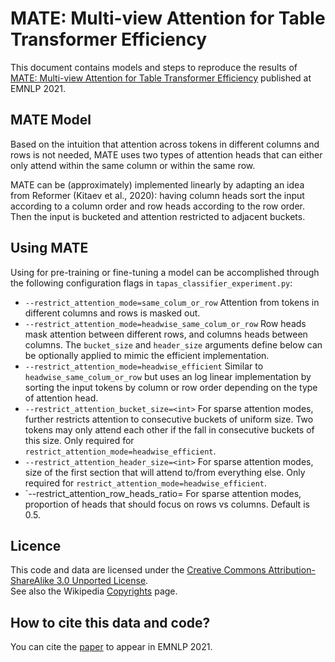 # MATE: Multi-view Attention for Table Transformer Efficiency
This document contains models and steps to reproduce the results of [MATE: Multi-view Attention for Table Transformer Efficiency](https://arxiv.org/abs/2109.04312) published at EMNLP 2021.

## MATE Model

Based on the intuition that attention across tokens in different columns and
rows is not needed, MATE uses two types of attention heads that can either only
attend within the same column or within the same row.

MATE can be (approximately) implemented linearly by adapting an idea from
Reformer  (Kitaev et al., 2020): having column heads sort the input according to
a column order and row heads according to the row order.
Then the input is bucketed and attention restricted to adjacent buckets.

## Using MATE

Using for pre-training or fine-tuning a model can be accomplished through the
following configuration flags in `tapas_classifier_experiment.py`:

 * `--restrict_attention_mode=same_colum_or_row` Attention from tokens in
 different columns and rows is masked out.
 * `--restrict_attention_mode=headwise_same_colum_or_row` Row heads mask
 attention between different rows, and columns heads between columns.
 The `bucket_size` and `header_size` arguments define below can be optionally
 applied to mimic the efficient implementation.
 * `--restrict_attention_mode=headwise_efficient` Similar to
 `headwise_same_colum_or_row` but uses an log linear implementation by sorting
 the input tokens by column or row order depending on the type of attention head.
 * `--restrict_attention_bucket_size=<int>` For sparse attention modes, further
 restricts attention to consecutive buckets of uniform size. Two tokens may only
 attend each other if the fall in consecutive buckets of this size.
 Only required for `restrict_attention_mode=headwise_efficient`.
 * `--restrict_attention_header_size=<int>` For sparse attention modes, size of
 the first section that will attend to/from everything else. Only required for
 `restrict_attention_mode=headwise_efficient`.
 * `--restrict_attention_row_heads_ratio=<float> For sparse attention modes,
 proportion of heads that should focus on rows vs columns. Default is 0.5.

## Licence

This code and data are licensed under the [Creative Commons Attribution-ShareAlike 3.0 Unported License](https://en.wikipedia.org/wiki/Wikipedia:Text_of_Creative_Commons_Attribution-ShareAlike_3.0_Unported_License).\
See also the Wikipedia [Copyrights](https://en.wikipedia.org/wiki/Wikipedia:Copyrights) page.

## How to cite this data and code?

You can cite the [paper](https://arxiv.org/abs/2109.04312) to appear in
EMNLP 2021.
